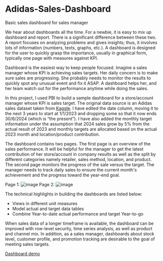 # Adidas-Sales-Dashboard
Basic sales dashboard for sales manager

We hear about dashboards all the time. For a newbie, it is easy to mix up dashboard and report. There is a significant difference between these two. A report focuses on analyzing problems and gives insights; thus, it involves lots of information (numbers, texts, graphs, etc.). A dashboard is designed for the user to quickly grasp the importance, usually in graphical form, typically one page with measures against KPI.

Dashboard is the easiest way to keep people focused. Imagine a sales manager whose KPI is achieving sales targets. Her daily concern is to make sure sales are progressing. She probably needs to monitor the results to quickly spot any unusual event and fix it ASAP. A dashboard helps her, and her team watch out for the performance anytime while doing the sales.

In this project, I used PBI to build a sample dashboard for a store/account manager whose KPI is sales target. The original data source is an Adidas sales dataset taken from [Kaggle](https://www.kaggle.com/datasets/heemalichaudhari/adidas-sales-dataset). I have edited the date column, moving it to the next 3 years to start at 1/1/2023 and dropping some so that it now ends 30/6/2024 (which is “the present”). I have also added the monthly target information under the assumption that 2024 sales grow by 5% from the actual result of 2023 and monthly targets are allocated based on the actual 2023 month and location/product contribution.

The dashboard contains two pages. The first page is an overview of the sales performance. It will be helpful for the manager to get the latest contribution of her store/account in company results as well as the split by different categories namely retailer, sales method, location, and product. The second page monitors the progress of the sale versus the target. The manager needs to track daily sales to ensure the current month's achievement and the progress toward the year-end goal. 

Page 1:
![image](https://github.com/FreyaNguyenPhuong/Adidas-Sales-Dashboard/assets/99577057/34feece8-e2e1-42c8-acb2-78150062f847)
Page 2:
![image](https://github.com/FreyaNguyenPhuong/Adidas-Sales-Dashboard/assets/99577057/9965f6fb-8830-4db0-90e1-0a4c329dad95)

The technical highlights in building the dashboards are listed below:
-	Views in different unit measures
-	Model actual and target data tables
-	Combine Year-to-date actual performance and target Year-to-go

When sales data of a longer timeframe is available, the dashboard can be improved with row-level security, time series analysis, as well as product and channel mix. In addition, as a sales manager, dashboards about stock level, customer profile, and promotion tracking are desirable to the goal of meeting sales targets.

[Dashboard demo](https://github.com/FreyaNguyenPhuong/Adidas-Sales-Dashboard/assets/99577057/48930e31-a39b-430e-8f54-c005a55f6381)

